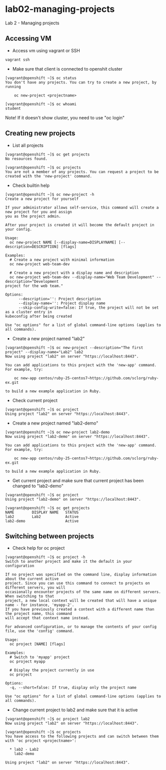 # lab02-managing-projects

Lab 2 - Managing projects

## Accessing VM

- Access vm using vagrant or SSH

```
vagrant ssh
```

- Make sure that client is connected to openshit cluster

```
[vagrant@openshift ~]$ oc status
You don't have any projects. You can try to create a new project, by running

    oc new-project <projectname>

[vagrant@openshift ~]$ oc whoami
student
```

Note! If it doesn't show cluster, you need to use "oc login"

## Creating new projects

- List all projects

```
[vagrant@openshift ~]$ oc get projects
No resources found.

[vagrant@openshift ~]$ oc projects
You are not a member of any projects. You can request a project to be created with the 'new-project' command.
```

- Check builtin help

```
[vagrant@openshift ~]$ oc new-project -h
Create a new project for yourself

If your administrator allows self-service, this command will create a new project for you and assign
you as the project admin.

After your project is created it will become the default project in your config.

Usage:
  oc new-project NAME [--display-name=DISPLAYNAME] [--description=DESCRIPTION] [flags]

Examples:
  # Create a new project with minimal information
  oc new-project web-team-dev

  # Create a new project with a display name and description
  oc new-project web-team-dev --display-name="Web Team Development" --description="Development
project for the web team."

Options:
      --description='': Project description
      --display-name='': Project display name
      --skip-config-write=false: If true, the project will not be set as a cluster entry in
kubeconfig after being created

Use "oc options" for a list of global command-line options (applies to all commands).
```

- Create a new project named "lab2"

```
[vagrant@openshift ~]$ oc new-project --description="The first project" --display-name="Lab2" lab2
Now using project "lab2" on server "https://localhost:8443".

You can add applications to this project with the 'new-app' command. For example, try:

    oc new-app centos/ruby-25-centos7~https://github.com/sclorg/ruby-ex.git

to build a new example application in Ruby.
```

- Check current project

```
[vagrant@openshift ~]$ oc project
Using project "lab2" on server "https://localhost:8443".
```

- Create a new project named  "lab2-demo"

```
[vagrant@openshift ~]$ oc new-project lab2-demo
Now using project "lab2-demo" on server "https://localhost:8443".

You can add applications to this project with the 'new-app' command. For example, try:

    oc new-app centos/ruby-25-centos7~https://github.com/sclorg/ruby-ex.git

to build a new example application in Ruby.
```

- Get current project and make sure that current project has been changed to "lab2-demo"

```
[vagrant@openshift ~]$ oc project
Using project "lab2-demo" on server "https://localhost:8443".

[vagrant@openshift ~]$ oc get projects
NAME        DISPLAY NAME   STATUS
lab2        Lab2           Active
lab2-demo                  Active
```

## Switching between projects

- Check help for oc project

```
[vagrant@openshift ~]$ oc project -h
Switch to another project and make it the default in your configuration

If no project was specified on the command line, display information about the current active
project. Since you can use this command to connect to projects on different servers, you will
occasionally encounter projects of the same name on different servers. When switching to that
project, a new local context will be created that will have a unique name - for instance, 'myapp-2'.
If you have previously created a context with a different name than the project name, this command
will accept that context name instead.

For advanced configuration, or to manage the contents of your config file, use the 'config' command.

Usage:
  oc project [NAME] [flags]

Examples:
  # Switch to 'myapp' project
  oc project myapp

  # Display the project currently in use
  oc project

Options:
  -q, --short=false: If true, display only the project name

Use "oc options" for a list of global command-line options (applies to all commands).
```

- Change current project to lab2 and make sure that it is active

```
[vagrant@openshift ~]$ oc project lab2
Now using project "lab2" on server "https://localhost:8443".

[vagrant@openshift ~]$ oc projects
You have access to the following projects and can switch between them with 'oc project <projectname>':

  * lab2 - Lab2
    lab2-demo

Using project "lab2" on server "https://localhost:8443".
```
